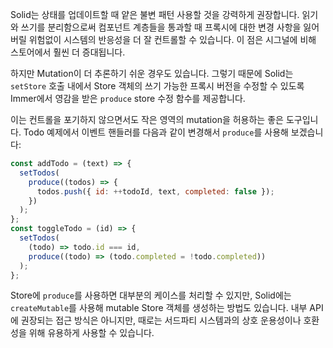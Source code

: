 Solid는 상태를 업데이트할 때 얕은 불변 패턴 사용할 것을 강력하게 권장합니다.
읽기와 쓰기를 분리함으로써 컴포넌트 계층들을 통과할 때 프록시에 대한 변경 사항을 잃어버릴 위험없이 시스템의 반응성을 더 잘 컨트롤할 수 있습니다. 
이 점은 시그널에 비해 스토어에서 훨씬 더 증대됩니다.

하지만 Mutation이 더 추론하기 쉬운 경우도 있습니다.
그렇기 때문에 Solid는 `setStore` 호출 내에서 Store 객체의 쓰기 가능한 프록시 버전을 수정할 수 있도록 Immer에서 영감을 받은 `produce` store 수정 함수를 제공합니다. 

이는 컨트롤을 포기하지 않으면서도 작은 영역의 mutation을 허용하는 좋은 도구입니다.
Todo 예제에서 이벤트 핸들러를 다음과 같이 변경해서 `produce`를 사용해 보겠습니다:

```jsx
const addTodo = (text) => {
  setTodos(
    produce((todos) => {
      todos.push({ id: ++todoId, text, completed: false });
    })
  );
};
const toggleTodo = (id) => {
  setTodos(
    (todo) => todo.id === id,
    produce((todo) => (todo.completed = !todo.completed))
  );
};
```

Store에 `produce`를 사용하면 대부분의 케이스를 처리할 수 있지만, Solid에는 `createMutable`를 사용해 mutable Store 객체를 생성하는 방법도 있습니다.
내부 API에 권장되는 접근 방식은 아니지만, 때로는 서드파티 시스템과의 상호 운용성이나 호환성을 위해 유용하게 사용할 수 있습니다. 
